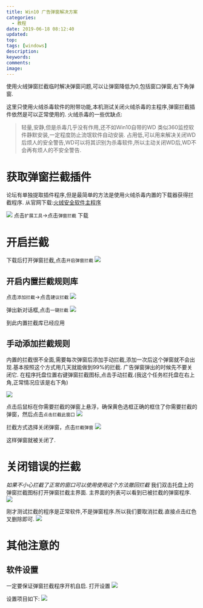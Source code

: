 ```yaml
---
title: Win10 广告弹窗解决方案
categories:
  - 教程
date: 2019-06-18 08:12:40
updated:
top:
tags: [windows]
description:
keywords:
comments:
image:
---
```

使用火绒弹窗拦截临时解决弹窗问题,可以让弹窗降低为0,包括窗口弹窗,右下角弹窗.


<!--more-->

这里只使用火绒杀毒软件的附带功能,本机测试关闭火绒杀毒的主程序,弹窗拦截插件依然是可以正常使用的.
火绒杀毒的一些优缺点:
> 轻量,安静,但是杀毒几乎没有作用,还不如Win10自带的WD
> 类似360监控软件静默安装,一定程度防止流氓软件自动安装.
> 占用低,可以用来解决关闭WD后烦人的安全警告,WD可以将其识别为杀毒软件,所以主动关闭WD后,WD不会再有烦人的不安全警告.

# 获取弹窗拦截插件
论坛有单独提取插件程序,但是最简单的方法是使用火绒杀毒内置的下载器获得拦截程序.
从官网下载:[火绒安全软件主程序](https://www.huorong.cn/)

![](https://e1sewhere.github.io/images/206.png)
点击`扩展工具`→点击`弹窗拦截` 下载



# 开启拦截
下载后打开弹窗拦截,点击`开启弹窗拦截`
![](https://e1sewhere.github.io/images/207.png)

## 开启内置拦截规则库

点击`添加拦截`→点击`建议拦截`
![](https://e1sewhere.github.io/images/208.png)

弹出新对话框,点击`一键拦截`
![](https://e1sewhere.github.io/images/209.png)

到此内置拦截库已经应用

## 手动添加拦截规则

内置的拦截很不全面,需要每次弹窗后添加手动拦截,添加一次后这个弹窗就不会出现.基本按照这个方式用几天就能做到99%的拦截.
广告弹窗弹出的时候先不要关闭它.
在程序托盘位置右键弹窗拦截图标,点击手动拦截.(我这个任务栏托盘在右上角,正常情况应该是右下角)

![](https://e1sewhere.github.io/images/212.png)
  
点击后鼠标在你需要拦截的弹窗上悬浮，确保黄色选框正确的框住了你需要拦截的弹窗，然后点击`点击拦截此窗口`
![](https://e1sewhere.github.io/images/214.png)

拦截方式选择关闭弹窗，点击`拦截弹窗`
![](https://e1sewhere.github.io/images/216.png)

这样弹窗就被关闭了.

# 关闭错误的拦截
*如果不小心拦截了正常的窗口可以使用使用这个方法撤回拦截*
我们双击托盘上的弹窗拦截图标打开弹窗拦截主界面.
主界面的列表可以看到已被拦截的弹窗程序.
![](https://e1sewhere.github.io/images/217.png)

刚才测试拦截的程序是正常软件,不是弹窗程序.所以我们要取消拦截.直接点击红色叉删除即可.
![](https://e1sewhere.github.io/images/218.png)


# 其他注意的

## 软件设置
一定要保证弹窗拦截程序开机自启.
打开设置
![](https://e1sewhere.github.io/images/210.png)

设置项目如下:
![](https://e1sewhere.github.io/images/211.png)


